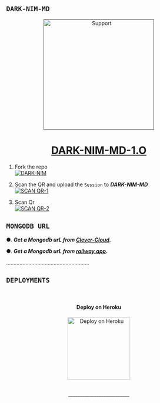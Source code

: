 ## `DARK-NIM-MD`

  
<p align="center">
  <a href="">
    <img alt=Support height="300" src="https://telegra.ph/file/a85692621a63b9e6ea9b9.jpg"> 
    </p>
    <h1 align="center">DARK-NIM-MD-1.O<br></h1>
    
   </a>
</p>
  



1. Fork the repo
    <br>
<a href="https://github.com/darknim999/DARK-NIM-MD/fork"><img title="DARK-NIM" src="https://img.shields.io/badge/FORK DARKNIM-h?color=black&style=for-the-badge&logo=stackshare"></a>

2. Scan the QR and upload the `Session` to ***DARK-NIM-MD*** 
    <br>
<a href='https://replit.com/@S4SalmanYt/XLICON-MD-PAIRING-SESSION?v=1' target="_blank"><img alt='SCAN QR-1' src='https://img.shields.io/badge/Scan_qr-1-100000?style=for-the-badge&logo=scan&logoColor=white&labelColor=black&color=blue'/></a>

3. Scan Qr
    <br>
<a href='https://replit.com/@S4SalmanYt/XLICON-MD-QR-V4' target="_blank"><img alt='SCAN QR-2' src='https://img.shields.io/badge/Scan_qr-2-100000?style=for-the-badge&logo=scan&logoColor=white&labelColor=black&color=red'/></a>




## `MONGODB URL`


●.  ***Get a Mongodb urL from [Clever-Cloud](https://api.clever-cloud.com/v2/session/login).***

●.  ***Get a Mongodb urL from [railway.app](https://railway.app).***





  ........................................................
  
  
  
  ## `DEPLOYMENTS`
  




<br>
 
<h4 align="center"> Deploy on Heroku
</h4>

</p>

<p align="center" >
    <a href="https://heroku.com/deploy?template=https://github.com/darknim999/DARK-NIM-MD">
    <img src="https://www.herokucdn.com/deploy/button.png" width="170px" alt="Deploy on Heroku" >
    </a>

</p>

<p align="center" >
    <br>
    __________________________
    <br>
</p>




 




